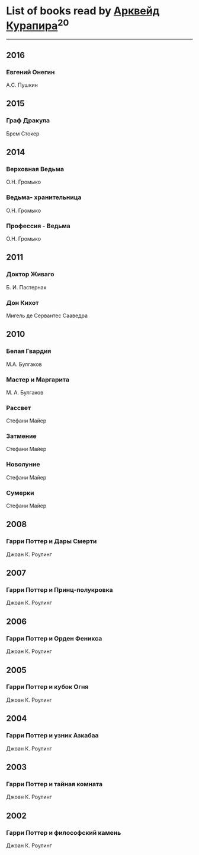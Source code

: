 # List of books read by [Арквейд Курапира](http://vk.com/id278072338)<sup>20</sup>
---

## 2016

### Евгений Онегин
А.С. Пушкин



## 2015

### Граф Дракула
Брем Стокер



## 2014

### Верховная Ведьма
О.Н. Громыко


### Ведьма- хранительница
О.Н. Громыко


### Профессия - Ведьма
О.Н. Громыко



## 2011

### Доктор Живаго
Б. И. Пастернак


### Дон Кихот
Мигель де Сервантес Сааведра



## 2010

### Белая Гвардия
М.А. Булгаков


### Мастер и Маргарита
М. А. Булгаков


### Рассвет
Стефани Майер


### Затмение
Стефани Майер


### Новолуние
Стефани Майер


### Сумерки
Стефани Майер



## 2008

### Гарри Поттер и Дары Смерти
Джоан К. Роулинг



## 2007

### Гарри Поттер и Принц-полукровка
Джоан К. Роулинг



## 2006

### Гарри Поттер и Орден Феникса
Джоан К. Роулинг



## 2005

### Гарри Поттер и кубок Огня
Джоан К. Роулинг



## 2004

### Гарри Поттер и узник Азкабаа
Джоан К. Роулинг



## 2003

### Гарри Поттер и тайная комната
Джоан К. Роулинг



## 2002

### Гарри Поттер и философский камень
Джоан К. Роулинг



